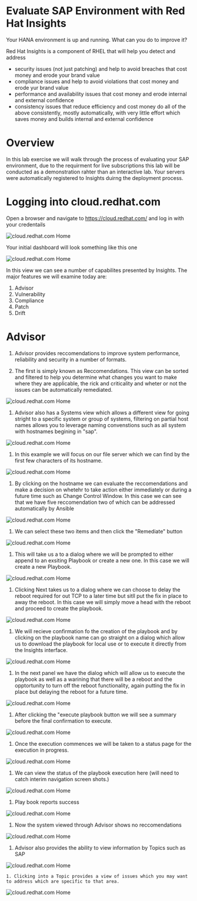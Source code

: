 Evaluate SAP Environment with Red Hat Insights
==============================================

Your HANA environment is up and running. What can you do to improve it?

Red Hat Insights is a component of RHEL that will help you detect and address 
- security issues (not just patching) and help to avoid breaches that cost money and erode your brand value 
- compliance issues and help to avoid violations that cost money and erode yur brand value 
- performance and availability issues that cost money and erode internal and external confidence
- consistency issues that reduce efficiency and cost money
do all of the above consistently, mostly automatically, with very little effort which saves money and builds internal and external confidence

Overview
========

In this lab exercise we will walk through the process of evaluating your SAP environment, due to the requirment for live subscriptions this lab will be conducted as a demonstration rahter than an interactive lab. Your servers were automatically registered to Insights duirng the deployment process. 

Logging into cloud.redhat.com
=============================

Open a browser and navigate to https://cloud.redhat.com/ and log in with your credentails


![cloud.redhat.com Home](images/3-lab-cloud-home.png)


Your initial dashboard will look something like this one


![cloud.redhat.com Home](images/3-insights-dashboard.png)

In this view we can see a number of capabilites presented by Insights. The major features we will examine today are:
1. Advisor
1. Vulnerability
1. Compliance
1. Patch
1. Drift

Advisor 
=======

1. Advisor provides reccomendations to improve system performance, reliability and security in a number of formats.

  1. The first is simply known as Reccomendations. This view can be sorted and filtered to help you determine what changes you want to make where they are applicable, the rick and criticality and wheter or not the issues can be automatically remediated.


![cloud.redhat.com Home](images/3-insights-advisor-reccomendations-main.png)


  1. Advisor also has a Systems view which allows a different view for going stright to a specific system or group of systems, filtering on partial host names allows you to leverage naming convenstions such as all system with hostnames begining in "sap".


![cloud.redhat.com Home](images/3-insights-advisor-systems.png)


  1. In this example we will focus on our file server which we can find by the first few characters of its hostname.


![cloud.redhat.com Home](images/3-insights-advisor-systems-single-system.png)


  1. By clicking on the hostname we can evaluate the reccomendations and make a decision on whetehr to take action either immediately or during a future time such as Change Control Window. In this case we can see that we have five reccomendation two of which can be addressed automatically by Ansible


![cloud.redhat.com Home](images/3-insights-advisor-reccomendations.png)


  1. We can select these two items and then click the "Remediate" button


![cloud.redhat.com Home](images/3-insights-advisor-remediation-1.png)


  1. This will take us a to a dialog where we will be prompted to either append to an exsiting Playbook or create a new one. In this case we will create a new Playbook.


![cloud.redhat.com Home](images/3-insights-advisor-remediation-2.png)


  1. Clicking Next takes us to a dialog where we can choose to delay the reboot required for out TCP to a later time but sitll put the fix in place to away the reboot. In this case we will simply move a head with the reboot and proceed to create the playbook.


![cloud.redhat.com Home](images/3-insights-advisor-remediation-3.png)


  1. We will recieve confirmation fo the creation of the playbook and by clicking on the playbook name can go straight on a dialog which allow us to download the playbook for local use or to execute it directly from the Insights interface.


![cloud.redhat.com Home](images/3-insights-advisor-remediation-4.png)


  1. In the next panel we have the dialog which will allow us to execute the playbook as well as a warining that there will be a reboot and the opptortunity to turn off the reboot functionality, again putting the fix in place but delaying the reboot for a future time.


![cloud.redhat.com Home](images/3-insights-advisor-remediation-5.png)


  1. After clicking the "execute playbook button we will see a summary before the final confirmation to execute.


![cloud.redhat.com Home](images/3-insights-advisor-remediation-6.png)


  1. Once the execution commences we will be taken to a status page for the execution in progress.


![cloud.redhat.com Home](images/3-insights-advisor-remediation-7.png)

  1. We can view the status of the playbook execution here (will need to catch interim navigation screen shots.)

![cloud.redhat.com Home](images/3-insights-advisor-remediation-8a.png)


  1. Play book reports success


![cloud.redhat.com Home](images/3-insights-advisor-remediation-8.png)


  1. Now the system viewed through Advisor shows no reccomendations


![cloud.redhat.com Home](images/3-insights-advisor-remediation-9.png)

  1. Advisor also provides the ability to view information by Topics such as SAP

![cloud.redhat.com Home](images/3-insights-advisor-topics-1.png)

    1. Clicking into a Topic provides a view of issues which you may want to address which are specific to that area.
    
![cloud.redhat.com Home](images/3-insights-advisor-topics-2.png)




